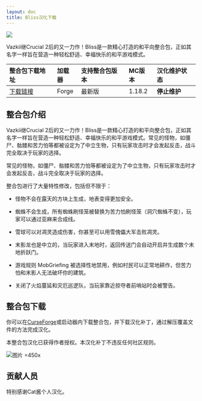```yaml
---
layout: doc
title: Bliss汉化下载
---
```


![](https://media.forgecdn.net/attachments/465/302/2022-05-28_22.png)

Vazkii继Crucial 2后的又一力作！Bliss是一款精心打造的和平向整合包，正如其名字一样旨在营造一种轻松舒适、幸福快乐的和平游戏模式。

| 整合包下载地址                                                   | 加载器 | 支持整合包版本 | MC版本 | 汉化维护状态 |
| :--------------------------------------------------------------- | :----- | :------------- | :----- | :----------- |
| [下载链接](https://www.curseforge.com/minecraft/modpacks/bliss/) | Forge  | 最新版         | 1.18.2 | **停止维护** |

<DownloadLinks :methods="[
  { id: 'lanzou', text: '下载汉化', icon: '/imgs/svg/lanzou.svg', link: 'https://wwn.lanzoux.com/ic4Kx0dmof2h' },
  { id: 'bilibili', text: '专栏介绍', icon: '/imgs/svg/bilibili.svg', link: 'https://www.bilibili.com/read/cv19042221/' },
  { id: 'lazy', text: '懒汉下载', icon: '/imgs/lazydl.png', link: 'https://wwn.lanzoux.com/ic4Kx0dmof2h' }
]" />

## 整合包介绍

Vazkii继Crucial 2后的又一力作！Bliss是一款精心打造的和平向整合包，正如其名字一样旨在营造一种轻松舒适、幸福快乐的和平游戏模式。常见的怪物，如僵尸、骷髅和苦力怕等都被设定为了中立生物，只有玩家攻击时才会发起反击，战斗完全取决于玩家的选择。

常见的怪物，如僵尸、骷髅和苦力怕等都被设定为了中立生物，只有玩家攻击时才会发起反击，战斗完全取决于玩家的选择。

整合包进行了大量特性修改，包括但不限于：

- 怪物不会在露天的方块上生成，地表变得更加安全。

- 蜘蛛不会生成，所有蜘蛛刷怪笼被替换为苦力怕刷怪笼（洞穴蜘蛛不变），玩家可以通过亚麻来合成线。

- 雪球可以对凋灵造成伤害，你甚至可以用雪傀儡大军击败凋灵。

- 末影龙也是中立的，当玩家进入末地时，返回传送门会自动开启并生成数个末地折跃门。

- 游戏规则 MobGriefing 被选择性地禁用，例如村民可以正常地耕作，但苦力怕和末影人无法破坏你的建筑。

- 关闭了火焰蔓延和灾厄巡逻队，当玩家靠近掠夺者前哨站时会被警告。

## 整合包下载

你可以在[CurseForge](https://www.curseforge.com/minecraft/modpacks/bliss/)或启动器内下载整合包，并下载汉化补丁，通过解压覆盖文件的方法完成汉化。

本整合包汉化已获得作者授权。本汉化补丁不违反任何社区规则。

![图片 =450x](/imgs/authorization/bliss.jpg)

## 贡献人员

特别感谢Cat酱个人汉化。

<DocSupport />
